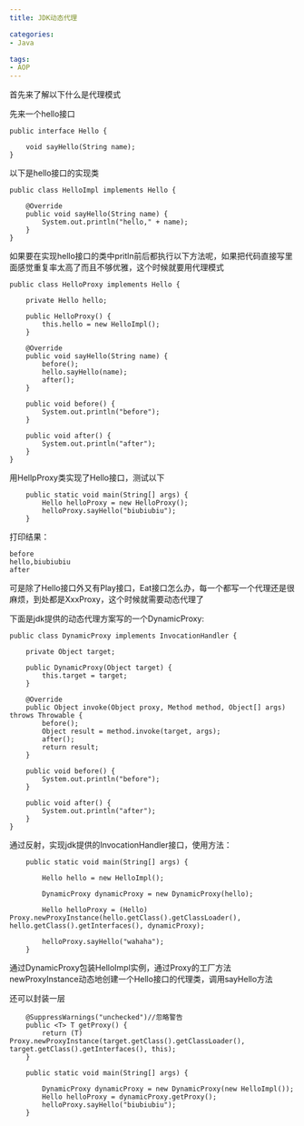 ```yaml
---
title: JDK动态代理

categories: 
- Java

tags:
- AOP
---
```



首先来了解以下什么是代理模式

先来一个hello接口
```
public interface Hello {

    void sayHello(String name);
}
```

<!--more-->

以下是hello接口的实现类

```
public class HelloImpl implements Hello {

    @Override
    public void sayHello(String name) {
        System.out.println("hello," + name);
    }
}
```
如果要在实现hello接口的类中pritln前后都执行以下方法呢，如果把代码直接写里面感觉重复率太高了而且不够优雅，这个时候就要用代理模式

```
public class HelloProxy implements Hello {

    private Hello hello;

    public HelloProxy() {
        this.hello = new HelloImpl();
    }

    @Override
    public void sayHello(String name) {
        before();
        hello.sayHello(name);
        after();
    }

    public void before() {
        System.out.println("before");
    }

    public void after() {
        System.out.println("after");
    }
}
```
用HellpProxy类实现了Hello接口，测试以下

```
    public static void main(String[] args) {
        Hello helloProxy = new HelloProxy();
        helloProxy.sayHello("biubiubiu");
    }
```
打印结果：

```
before
hello,biubiubiu
after
```
可是除了Hello接口外又有Play接口，Eat接口怎么办，每一个都写一个代理还是很麻烦，到处都是XxxProxy，这个时候就需要动态代理了

下面是jdk提供的动态代理方案写的一个DynamicProxy:

```
public class DynamicProxy implements InvocationHandler {
    
    private Object target;

    public DynamicProxy(Object target) {
        this.target = target;
    }

    @Override
    public Object invoke(Object proxy, Method method, Object[] args) throws Throwable {
        before();
        Object result = method.invoke(target, args);
        after();
        return result;
    }

    public void before() {
        System.out.println("before");
    }

    public void after() {
        System.out.println("after");
    }
}
```
通过反射，实现jdk提供的InvocationHandler接口，使用方法：

```
    public static void main(String[] args) {

        Hello hello = new HelloImpl();

        DynamicProxy dynamicProxy = new DynamicProxy(hello);

        Hello helloProxy = (Hello) Proxy.newProxyInstance(hello.getClass().getClassLoader(), hello.getClass().getInterfaces(), dynamicProxy);
        
        helloProxy.sayHello("wahaha");
    }
```
通过DynamicProxy包装HelloImpl实例，通过Proxy的工厂方法newProxyInstance动态地创建一个Hello接口的代理类，调用sayHello方法

还可以封装一层

```
    @SuppressWarnings("unchecked")//忽略警告
    public <T> T getProxy() {
        return (T) Proxy.newProxyInstance(target.getClass().getClassLoader(), target.getClass().getInterfaces(), this);
    }

    public static void main(String[] args) {

        DynamicProxy dynamicProxy = new DynamicProxy(new HelloImpl());
        Hello helloProxy = dynamicProxy.getProxy();
        helloProxy.sayHello("biubiubiu");
    }
```
